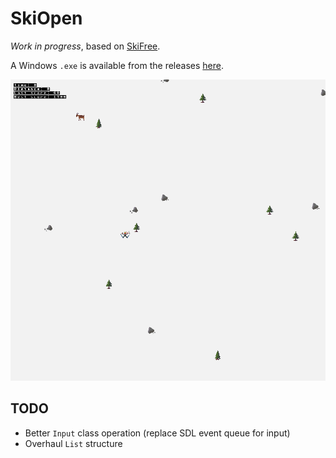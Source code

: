# SkiOpen

*Work in progress*, based on [SkiFree](http://ski.ihoc.net).

A Windows `.exe` is available from the releases [here](../../releases/).

![screenshot](ski.png "screenshot")

## TODO

- Better `Input` class operation (replace SDL event queue for input)
- Overhaul `List` structure
